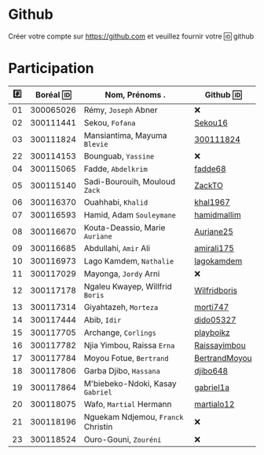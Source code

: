 # Github

Créer votre compte sur https://github.com et veuillez fournir votre :id: github


# Participation

|:hash:| Boréal :id:| Nom, Prénoms .                     |  Github :id:                                        |
|------|------------|------------------------------------|-----------------------------------------------------| 
|   01 |  300065026 | Rémy, `Joseph` Abner               | :x:                                                 |
|   02 |  300111441 | Sekou, `Fofana`                    | [Sekou16](https://github.com/Sekou16)               |
|   03 |  300111824 | Mansiantima, Mayuma `Blevie`       | [300111824](https://github.com/300111824)           |
|   22 |  300114153 | Bounguab, `Yassine`                | :x:                                                 |
|   04 |  300115065 | Fadde, `Abdelkrim`                 | [fadde68](https://github.com/fadde68)               |
|   05 |  300115140 | Sadi-Bourouih, Mouloud `Zack`      | [ZackTO](https://github.com/ZackTO)                 |
|   06 |  300116370 | Ouahhabi, `Khalid`                 | [khal1967](https://github.com/khal1967)             |
|   07 |  300116593 | Hamid, Adam `Souleymane`           | [hamidmallim](https://github.com/hamidmallim)       |
|   08 |  300116670 | Kouta-Deassio, Marie `Auriane`     | [Auriane25](https://github.com/Auriane25)           |
|   09 |  300116685 | Abdullahi, `Amir` Ali              | [amirali175](https://github.com/amirali175)         |
|   10 |  300116973 | Lago Kamdem, `Nathalie`            | [lagokamdem](https://github.com/lagokamdem)         |
|   11 |  300117029 | Mayonga, `Jordy` Arni              | :x:                                                 |
|   12 |  300117178 | Ngaleu Kwayep, Willfrid `Boris`    | [Wilfridboris](https://github.com/Wilfridboris)     |
|   13 |  300117314 | Giyahtazeh, `Morteza`              | [morti747](https://github.com/morti747)             |
|   14 |  300117444 | Abib, `Idir`                       | [dido05327](https://github.com/dido05327)           |
|   15 |  300117705 | Archange, `Corlings`               | [playboikz](https://github.com/playboikz)           |
|   16 |  300117782 | Njia Yimbou, Raissa `Erna`         | [Raissayimbou](https://github.com/Raissayimbou)     |
|   17 |  300117784 | Moyou Fotue, `Bertrand`            | [BertrandMoyou](https://github.com/BertrandMoyou)   |
|   18 |  300117806 | Garba Djibo, `Hassana`             | [djibo648](https://github.com/djibo648)             |
|   19 |  300117864 | M'biebeko-Ndoki, Kasay `Gabriel`   | [gabriel1a](https://github.com/gabriel1a)           |
|   20 |  300118075 | Wafo, `Martial` Hermann            | [martialo12](https://github.com/martialo12)         |
|   21 |  300118196 | Nguekam Ndjemou, `Franck` Christin | :x:                                                 |
|   23 |  300118524 | Ouro-Gouni, `Zouréni`              | :x:                                                 |

